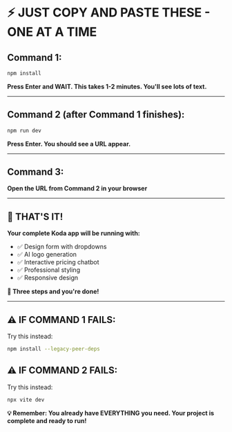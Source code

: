 # ⚡ **JUST COPY AND PASTE THESE - ONE AT A TIME**

## **Command 1:**
```bash
npm install
```
**Press Enter and WAIT. This takes 1-2 minutes. You'll see lots of text.**

---

## **Command 2 (after Command 1 finishes):**
```bash
npm run dev
```
**Press Enter. You should see a URL appear.**

---

## **Command 3:**
**Open the URL from Command 2 in your browser**

---

## **🎉 THAT'S IT!**

**Your complete Koda app will be running with:**
- ✅ Design form with dropdowns
- ✅ AI logo generation  
- ✅ Interactive pricing chatbot
- ✅ Professional styling
- ✅ Responsive design

**🚀 Three steps and you're done!**

---

## **⚠️ IF COMMAND 1 FAILS:**
Try this instead:
```bash
npm install --legacy-peer-deps
```

## **⚠️ IF COMMAND 2 FAILS:**
Try this instead:
```bash
npx vite dev
```

**💡 Remember: You already have EVERYTHING you need. Your project is complete and ready to run!**
